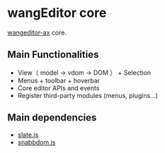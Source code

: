 # wangEditor core

[wangeditor-ax](https://wangeditor-ax.github.io/docs/) core.

## Main Functionalities
- View（ model -> vdom -> DOM ） + Selection
- Menus + toolbar + hoverbar
- Core editor APIs and events
- Register third-party modules (menus, plugins...)

## Main dependencies
- [slate.js](https://docs.slatejs.org/)
- [snabbdom.js](https://github.com/snabbdom/snabbdom)
